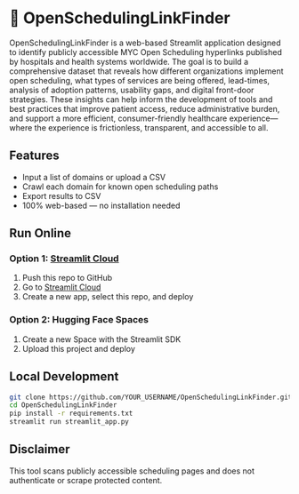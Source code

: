 # 🔗 OpenSchedulingLinkFinder

OpenSchedulingLinkFinder is a web-based Streamlit application designed to identify publicly accessible MYC Open Scheduling hyperlinks published by hospitals and health systems worldwide. The goal is to build a comprehensive dataset that reveals how different organizations implement open scheduling, what types of services are being offered, lead-times, analysis of adoption patterns, usability gaps, and digital front-door strategies. These insights can help inform the development of tools and best practices that improve patient access, reduce administrative burden, and support a more efficient, consumer-friendly healthcare experience—where the experience is frictionless, transparent, and accessible to all.

## Features
- Input a list of domains or upload a CSV
- Crawl each domain for known open scheduling paths
- Export results to CSV
- 100% web-based — no installation needed

## Run Online

### Option 1: [Streamlit Cloud](https://streamlit.io/cloud)
1. Push this repo to GitHub
2. Go to [Streamlit Cloud](https://streamlit.io/cloud)
3. Create a new app, select this repo, and deploy

### Option 2: Hugging Face Spaces
1. Create a new Space with the Streamlit SDK
2. Upload this project and deploy

## Local Development

```bash
git clone https://github.com/YOUR_USERNAME/OpenSchedulingLinkFinder.git
cd OpenSchedulingLinkFinder
pip install -r requirements.txt
streamlit run streamlit_app.py
```

## Disclaimer
This tool scans publicly accessible scheduling pages and does not authenticate or scrape protected content.

